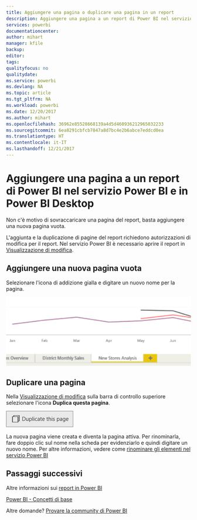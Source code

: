 ```yaml
---
title: Aggiungere una pagina o duplicare una pagina in un report
description: Aggiungere una pagina a un report di Power BI nel servizio Power BI e in Power BI Desktop
services: powerbi
documentationcenter: 
author: mihart
manager: kfile
backup: 
editor: 
tags: 
qualityfocus: no
qualitydate: 
ms.service: powerbi
ms.devlang: NA
ms.topic: article
ms.tgt_pltfrm: NA
ms.workload: powerbi
ms.date: 12/20/2017
ms.author: mihart
ms.openlocfilehash: 36962e85528668139a4d5d460936212965032233
ms.sourcegitcommit: 6ea8291cbfcb7847a8d7bc4e2b6abce7eddcd0ea
ms.translationtype: HT
ms.contentlocale: it-IT
ms.lasthandoff: 12/21/2017
---
```

# <a name="add-a-page-to-a-power-bi-report-in-power-bi-service-and-power-bi-desktop"></a>Aggiungere una pagina a un report di Power BI nel servizio Power BI e in Power BI Desktop
Non c'è motivo di sovraccaricare una pagina del report, basta aggiungere una nuova pagina vuota. 

L'aggiunta e la duplicazione di pagine del report richiedono autorizzazioni di modifica per il report. Nel servizio Power BI è necessario aprire il report in [Visualizzazione di modifica](service-reading-view-and-editing-view.md). 

## <a name="add-a-new-blank-page"></a>Aggiungere una nuova pagina vuota
Selezionare l'icona di addizione gialla e digitare un nuovo nome per la pagina.  

![](media/power-bi-report-add-page/reorderpages2.gif)

## <a name="duplicate-a-page"></a>Duplicare una pagina
Nella [Visualizzazione di modifica](service-interact-with-a-report-in-editing-view.md) sulla barra di controllo superiore selezionare l'icona **Duplica questa pagina**.

![](media/power-bi-report-add-page/pbi_duplicate.png)

La nuova pagina viene creata e diventa la pagina attiva. Per rinominarla, fare doppio clic sul nome nella scheda per evidenziarlo e quindi digitare un nuovo nome.  Per altre informazioni, vedere come [rinominare gli elementi nel servizio Power BI](service-rename.md)

## <a name="next-steps"></a>Passaggi successivi
Altre informazioni sui [report in Power BI](service-reports.md)

[Power BI - Concetti di base](service-basic-concepts.md)

Altre domande? [Provare la community di Power BI](http://community.powerbi.com/)


